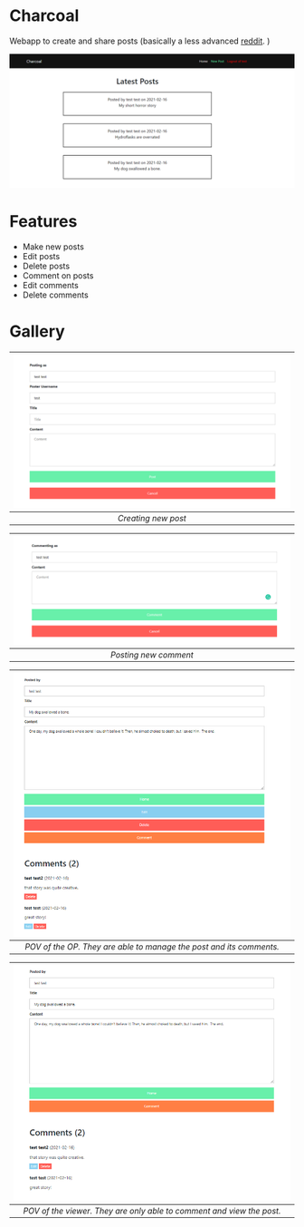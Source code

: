 # Charcoal

Webapp to create and share posts (basically a less advanced [reddit](https://www.reddit.com/). )

![](images/frontpage.png)

# Features
 - Make new posts
 - Edit posts
 - Delete posts
 - Comment on posts
 - Edit comments
 - Delete comments


# Gallery
|![](images/newpost.png) | 
|:--:| 
| *Creating new post* |

|![](images/comment.png) | 
|:--:| 
| *Posting new comment* |

|![](images/oppov.png) | 
|:--:| 
| *POV of the OP. They are able to manage the post and its comments.* |

|![](images/viewerpov.png) | 
|:--:| 
| *POV of the viewer. They are only able to comment and view the post.* |
